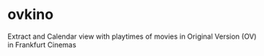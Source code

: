 # ovkino
Extract and Calendar view with playtimes of movies in Original Version (OV) in Frankfurt Cinemas
